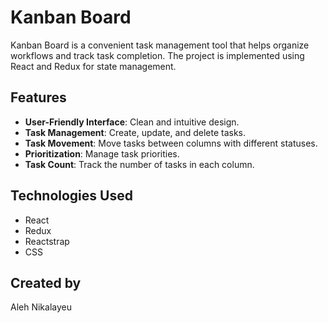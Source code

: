 # Kanban Board

Kanban Board is a convenient task management tool that helps organize workflows and track task completion. The project is implemented using React and Redux for state management.

## Features

- **User-Friendly Interface**: Clean and intuitive design.
- **Task Management**: Create, update, and delete tasks.
- **Task Movement**: Move tasks between columns with different statuses.
- **Prioritization**: Manage task priorities.
- **Task Count**: Track the number of tasks in each column.

## Technologies Used

- React
- Redux
- Reactstrap
- CSS

## Created by

Aleh Nikalayeu